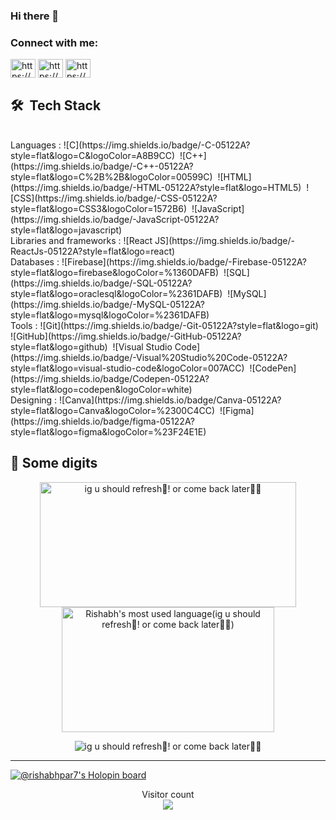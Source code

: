 ### Hi there 👋

<!--
**Rishabh3243/Rishabh3243** is a ✨ _special_ ✨ repository because its `README.md` (this file) appears on your GitHub profile.

Here are some ideas to get you started:

- 🔭 I’m currently working on ...
- 🌱 I’m currently learning ...
- 👯 I’m looking to collaborate on ...
- 🤔 I’m looking for help with ...
- 💬 Ask me about ...
- 📫 How to reach me: ...
- 😄 Pronouns: ...
- ⚡ Fun fact: ...
-->

<h3 align="left">Connect with me:</h3>
<p align="left">

<a href="https://linkedin.com/in/https://www.linkedin.com/in/rishabh-parmar-650541200?lipi=urn%3ali%3apage%3ad_flagship3_profile_view_base_contact_details%3bn2z39ooxrnekjqd0ggebsg%3d%3d" target="_blank">
<img align="center" src="https://raw.githubusercontent.com/rahuldkjain/github-profile-readme-generator/master/src/images/icons/Social/linked-in-alt.svg" alt="https://www.linkedin.com/in/rishabh-parmar-650541200?lipi=urn%3ali%3apage%3ad_flagship3_profile_view_base_contact_details%3bn2z39ooxrnekjqd0ggebsg%3d%3d" height="30" width="40" /></a>
<a href="https://auth.geeksforgeeks.org/user/https://auth.geeksforgeeks.org/user/rishabhpar7" target="_blank"><img align="center" src="https://raw.githubusercontent.com/rahuldkjain/github-profile-readme-generator/master/src/images/icons/Social/geeks-for-geeks.svg" alt="https://auth.geeksforgeeks.org/user/rishabhpar7" height="30" width="40" /></a>
<a href="https://www.instagram.com/rishabhpar7/" target="_blank"><img align="center" src="https://raw.githubusercontent.com/rahuldkjain/github-profile-readme-generator/master/src/images/icons/Social/instagram.svg" alt="https://www.instagram.com/rishabhpar7/" height="30" width="40" /></a>
</p>

## 🛠 &nbsp;Tech Stack
<br/>
Languages : 
![C](https://img.shields.io/badge/-C-05122A?style=flat&logo=C&logoColor=A8B9CC)&nbsp;
![C++](https://img.shields.io/badge/-C++-05122A?style=flat&logo=C%2B%2B&logoColor=00599C)&nbsp;
        ![HTML](https://img.shields.io/badge/-HTML-05122A?style=flat&logo=HTML5)&nbsp;
        ![CSS](https://img.shields.io/badge/-CSS-05122A?style=flat&logo=CSS3&logoColor=1572B6)&nbsp;
        ![JavaScript](https://img.shields.io/badge/-JavaScript-05122A?style=flat&logo=javascript)&nbsp;
<br/>
Libraries and frameworks : 
      ![React JS](https://img.shields.io/badge/-ReactJs-05122A?style=flat&logo=react)&nbsp;
<br/>      
Databases : 
      ![Firebase](https://img.shields.io/badge/-Firebase-05122A?style=flat&logo=firebase&logoColor=%1360DAFB)&nbsp;
      ![SQL](https://img.shields.io/badge/-SQL-05122A?style=flat&logo=oraclesql&logoColor=%2361DAFB)&nbsp;
      ![MySQL](https://img.shields.io/badge/-MySQL-05122A?style=flat&logo=mysql&logoColor=%2361DAFB)&nbsp;
<br/>
Tools : 
      ![Git](https://img.shields.io/badge/-Git-05122A?style=flat&logo=git)&nbsp;
      ![GitHub](https://img.shields.io/badge/-GitHub-05122A?style=flat&logo=github)&nbsp;
      ![Visual Studio Code](https://img.shields.io/badge/-Visual%20Studio%20Code-05122A?style=flat&logo=visual-studio-code&logoColor=007ACC)&nbsp;
      ![CodePen](https://img.shields.io/badge/Codepen-05122A?style=flat&logo=codepen&logoColor=white)&nbsp;
<br/>
Designing : 
      ![Canva](https://img.shields.io/badge/Canva-05122A?style=flat&logo=Canva&logoColor=%2300C4CC)&nbsp;
      ![Figma](https://img.shields.io/badge/figma-05122A?style=flat&logo=figma&logoColor=%23F24E1E)&nbsp;
      
      
<!--![Rishabh's GitHub stats](https://github-readme-stats.vercel.app/api?username=Rishabh3243&show_icons=true&theme=radical)

[![Top Langs](https://github-readme-stats.vercel.app/api/top-langs/?username=Rishabh3243&layout=compact)](https://github.com/anuraghazra/github-readme-stats)

<p><img align="center" src="https://github-readme-streak-stats.herokuapp.com/?user=rishabh3243&" alt="rishabh3243" /></p>-->


## 🔢 Some digits

<!--<img src="https://activity-graph.herokuapp.com/graph?username=Rishabh3243&theme=react-dark" alt="Rishabh's contribution graph(ig u should refresh🧐! or come back later🐱‍💻)">-->
<p align="center">
<img height="200px" width="410px" src="https://github-readme-streak-stats.herokuapp.com/?user=Rishabh3243&theme=tokyonight" alt="ig u should refresh🧐! or come back later🐱‍💻" />
<img alt="Rishabh's most used language(ig u should refresh🧐! or come back later🐱‍💻)" src="https://github-readme-stats.vercel.app/api/top-langs/?username=Rishabh3243&langs_count=8&count_private=true&layout=compact&theme=tokyonight&hide_border=true" height="200px" width="340px"/></a>
</p>
<p align="center"><img src="https://github-readme-stats.vercel.app/api?username=Rishabh3243&show_icons=true&theme=radical" alt="ig u should refresh🧐! or come back later🐱‍💻" /></p>

<hr>

[![@rishabhpar7's Holopin board](https://holopin.me/rishabhpar7)](https://holopin.io/@rishabhpar7)


<p align="center"> 
  Visitor count<br>
  <img src="https://profile-counter.glitch.me/Rishabh3243/count.svg" />
</p>
